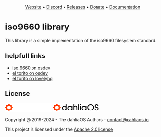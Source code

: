 <p align="center">
<a href="https://dahliaos.io">Website</a> •
<a href="https://dahliaos.io/discord">Discord</a> •
<a href="https://dahliaos.io/download">Releases</a> •
<a href="https://dahliaos.io/donate">Donate</a> •
<a href="https://docs.dahliaos.io">Documentation</a>

# iso9660 library
This library is a simple implementation of the iso9660 filesystem standard.

## helpfull links

- [iso 9660 on osdev](https://wiki.osdev.org/ISO_9660)
- [el torito on osdev](https://wiki.osdev.org/El-Torito)
- [el torito on lovelyhq](https://dev.lovelyhq.com/libburnia/libisofs/raw/branch/master/doc/boot_sectors.txt)

## License

<p align="left">
  <img width="30%" src="https://github.com/dahliaOS/brand/blob/main/dahliaOS/logotype/svg/logotype-dark.svg#gh-dark-mode-only"/>
  <img width="30%" src="https://github.com/dahliaOS/brand/blob/main/dahliaOS/logotype/svg/logotype-light.svg#gh-light-mode-only"/>
</p>

Copyright @ 2019-2024 - The dahliaOS Authors - contact@dahliaos.io

This project is licensed under the [Apache 2.0 license](/LICENSE)
